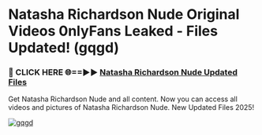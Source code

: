 # Natasha Richardson Nude Original Videos 0nlyFans Leaked - Files Updated! (gqgd)

<h3>🔴 CLICK HERE 🌐==►► <a href="https://tinyurl.com/5h6xmrr3" rel="nofollow">Natasha Richardson Nude Updated Files</a></h3>

Get Natasha Richardson Nude and all content. Now you can access all videos and pictures of Natasha Richardson Nude. New Updated Files 2025!

[![gqgd](https://i.imgur.com/KVD873Z.gif)](https://tinyurl.com/5h6xmrr3)
